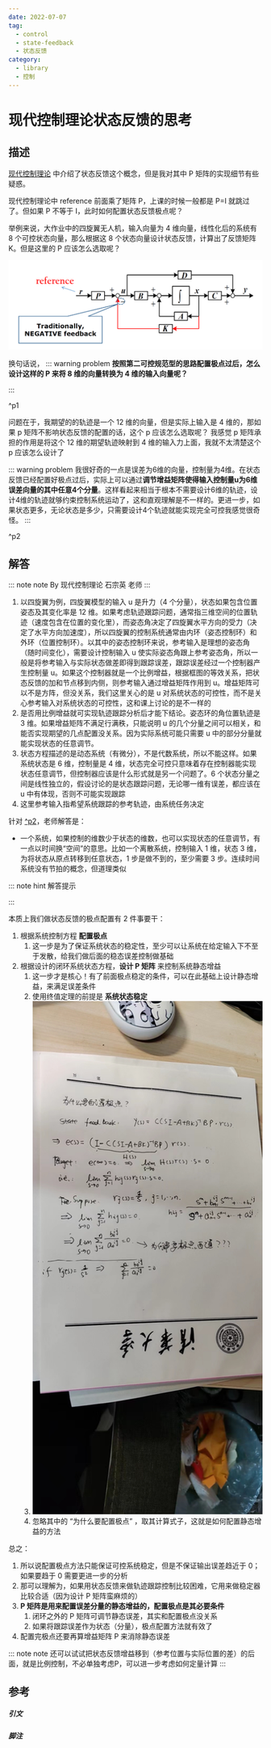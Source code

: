 ```yaml
---
date: 2022-07-07
tag:
  - control
  - state-feedback
  - 状态反馈
category:
  - library
  - 控制
---
```


# 现代控制理论状态反馈的思考


## 描述
[现代控制理论](.//) 中介绍了状态反馈这个概念，但是我对其中 P 矩阵的实现细节有些疑惑。

现代控制理论中 reference 前面乘了矩阵 P，上课的时候一般都是 P=I 就跳过了。但如果 P 不等于 I，此时如何配置状态反馈极点呢？

举例来说，大作业中的四旋翼无人机，输入向量为 4 维向量，线性化后的系统有 8 个可控状态向量，那么根据这 8 个状态向量设计状态反馈，计算出了反馈矩阵 K。但是这里的 P 应该怎么选取呢？

![5391769995b0bdff58e9d1e74e599ca](./assets/5391769995b0bdff58e9d1e74e599ca.png)

换句话说，
::: warning problem
**按照第二可控规范型的思路配置极点过后，怎么设计这样的 P 来将 8 维的向量转换为 4 维的输入向量呢？**

:::

^p1

问题在于，我期望的的轨迹是一个 12 维的向量，但是实际上输入是 4 维的，那如果 p 矩阵不影响状态反馈的配置的话，这个 p 应该怎么选取呢？
我感觉 p 矩阵承担的作用是将这个 12 维的期望轨迹映射到 4 维的输入力上面，我就不太清楚这个 p 应该怎么设计了

::: warning problem
我很好奇的一点是误差为6维的向量，控制量为4维。在状态反馈已经配置好极点过后，实际上可以通过**调节增益矩阵使得输入控制量u为6维误差向量的其中任意4个分量**。这样看起来相当于根本不需要设计6维的轨迹，设计4维的轨迹就够约束控制系统运动了，这和直观理解是不一样的。更进一步，如果状态更多，无论状态是多少，只需要设计4个轨迹就能实现完全可控我感觉很奇怪。
:::

^p2

## 解答

::: note note
By 现代控制理论 石宗英 老师
:::



1. 以四旋翼为例，四旋翼模型的输入 u 是升力（4 个分量），状态如果包含位置姿态及其变化率是 12 维。如果考虑轨迹跟踪问题，通常指三维空间的位置轨迹（速度包含在位置的变化里），而姿态角决定了四旋翼水平方向的受力（决定了水平方向加速度），所以四旋翼的控制系统通常由内环（姿态控制环）和外环（位置控制环）。以其中的姿态控制环来说，参考输入是理想的姿态角（随时间变化），需要设计控制输入 u 使实际姿态角跟上参考姿态角，所以一般是将参考输入与实际状态做差即得到跟踪误差，跟踪误差经过一个控制器产生控制量 u。如果这个控制器就是一个比例增益，根据框图的等效关系，把状态反馈的加和节点移到内侧，则参考输入通过增益矩阵作用到 u。增益矩阵可以不是方阵，但没关系，我们这里关心的是 u 对系统状态的可控性，而不是关心参考输入对系统状态的可控性，这和课上讨论的是不一样的
2. 是否用比例增益就可实现轨迹跟踪分析后才能下结论。姿态环的角位置轨迹是 3 维。如果增益矩阵不满足行满秩，只能说明 u 的几个分量之间可以相关，和能否实现期望的几点配置没关系。因为实际系统可能只需要 u 中的部分分量就能实现状态的任意调节。
3. 状态方程描述的是动态系统（有微分），不是代数系统，所以不能这样。如果系统状态是 6 维，控制量是 4 维，状态完全可控只意味着存在控制器能实现状态任意调节，但控制器应该是什么形式就是另一个问题了。6 个状态分量之间是线性独立的，假设讨论的是状态跟踪问题，无论哪一维有误差，都应该在 u 中有体现，否则不可能实现跟踪
4. 这里参考输入指希望系统跟踪的参考轨迹，由系统任务决定

针对 [^p2](./#^p2)，老师解答是：
- 一个系统，如果控制的维数少于状态的维数，也可以实现状态的任意调节，有一点以时间换“空间”的意思。比如一个离散系统，控制输入 1 维，状态 3 维，为将状态从原点转移到任意状态，1 步是做不到的，至少需要 3 步。连续时间系统没有节拍的概念，但道理类似

::: note hint
解答提示

:::


本质上我们做状态反馈的极点配置有 2 件事要干：
1. 根据系统控制方程 **配置极点**
	1. 这一步是为了保证系统状态的稳定性，至少可以让系统在给定输入下不至于发散，给我们做后面的稳态误差控制做基础
2. 根据设计的闭环系统状态方程，**设计 P 矩阵** 来控制系统静态增益
	1. 这一步才是核心！有了前面极点稳定的条件，可以在此基础上设计静态增益，来满足误差条件
	2. 使用终值定理的前提是 **系统状态稳定**
	3. ![350](./assets/ccb7d49ac814c59c6cb87502fbef68f.jpg)
	4. 忽略其中的 “为什么要配置极点” ，取其计算式子，这就是如何配置静态增益的方法

总之：
1. 所以说配置极点方法只能保证可控系统稳定，但是不保证输出误差趋近于 0；如果要趋于 0 需要更进一步的分析
2. 那可以理解为，如果用状态反馈来做轨迹跟踪控制比较困难，它用来做稳定器比较合适（因为设计 P 矩阵蛮麻烦的）
3. **P 矩阵是用来配置误差分量的静态增益的，配置极点是其必要条件**
	1. 闭环之外的 P 矩阵可调节静态误差，其实和配置极点没关系
	2. 如果将跟踪误差作为状态（分量），极点配置方法就有效了
4. 配置完极点还要再算增益矩阵 P 来消除静态误差

::: note note
还可以试试把状态反馈增益移到（参考位置与实际位置的差）的后面，就是比例控制，不必单独考虑P，可以进一步考虑如何定量计算
:::


## 参考

##### 引文
##### 脚注
